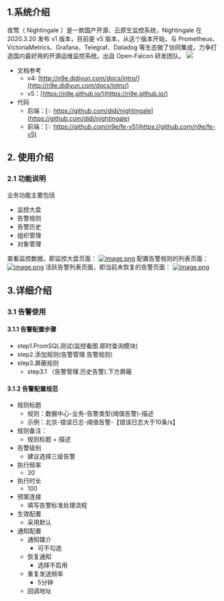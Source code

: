 ## 1.系统介绍

夜莺（ Nightingale ）是一款国产开源、云原生监控系统，Nightingale 在 2020.3.20 发布 v1 版本，目前是 v5 版本，从这个版本开始，与 Prometheus、VictoriaMetrics、Grafana、Telegraf、Datadog 等生态做了协同集成，力争打造国内最好用的开源运维监控系统。出自 Open-Falcon 研发团队。
![](https://cdn.nlark.com/yuque/0/2022/jpeg/804884/1652429549803-0da0e6f5-52b9-40e3-b00f-a8bbe601f313.jpeg)

- 文档参考
   - v4: [http://n9e.didiyun.com/docs/intro/](http://n9e.didiyun.com/docs/intro/)
   - v5：[https://n9e.github.io/](https://n9e.github.io/)
- 代码
   - 后端：[💡 https://github.com/didi/nightingale](https://github.com/didi/nightingale)
   - 前端：[💡 https://github.com/n9e/fe-v5](https://github.com/n9e/fe-v5)
## 2. 使用介绍

### 2.1 功能说明
业务功能主要包括

- 监控大盘
- 告警规则
- 告警历史
- 组织管理
- 对象管理

查看监控数据，即监控大盘页面：
[![image.png](https://cdn.nlark.com/yuque/0/2022/png/804884/1652006671782-05759d22-9c5e-4714-a5ab-6c8b9e494bac.png#clientId=u4bdb46ff-3cd5-4&crop=0&crop=0&crop=1&crop=1&from=paste&id=uf2ec4626&margin=%5Bobject%20Object%5D&name=image.png&originHeight=1742&originWidth=3830&originalType=url&ratio=1&rotation=0&showTitle=false&size=389168&status=done&style=none&taskId=ud46e408a-0d76-425b-8b63-0935543ce27&title=)](https://n9e.github.io/intro/dashboard.png)
配置告警规则的列表页面：
[![image.png](https://cdn.nlark.com/yuque/0/2022/png/804884/1652006670641-0f2bcdc4-68f1-47ad-9c91-f6ad3fb1a6c8.png#clientId=u4bdb46ff-3cd5-4&crop=0&crop=0&crop=1&crop=1&from=paste&id=u6dd81894&margin=%5Bobject%20Object%5D&name=image.png&originHeight=1716&originWidth=3824&originalType=url&ratio=1&rotation=0&showTitle=false&size=633654&status=done&style=none&taskId=u2c5f4b75-801c-40af-919d-c18b7d8eea7&title=)](https://n9e.github.io/intro/alert-rules.png)
活跃告警列表页面，即当前未恢复的告警页面：
[![image.png](https://cdn.nlark.com/yuque/0/2022/png/804884/1652006671818-edfc974f-980b-40e7-9190-3278a88848b1.png#clientId=u4bdb46ff-3cd5-4&crop=0&crop=0&crop=1&crop=1&from=paste&id=u34fe6d2f&margin=%5Bobject%20Object%5D&name=image.png&originHeight=1730&originWidth=3830&originalType=url&ratio=1&rotation=0&showTitle=false&size=530041&status=done&style=none&taskId=u16cb1774-6648-4bd1-839a-c9a20df4828&title=)](https://n9e.github.io/intro/alert-events.png)
## 3.详细介绍
### 3.1 告警使用
#### 3.1.1 告警配置步骤

   - step1.PromSQL测试(监控看图.即时查询模块)
   - step2.添加规则(告警管理.告警规则)
   - step3.屏蔽规则
      - step3.1 （告警管理.历史告警).下方屏蔽
#### 3.1.2 告警配置规范

   - 规则标题
      - 规则：数据中心-业务-告警类型(阈值告警)-描述
      - 示例：北京-错误日志-阈值告警-【错误日志大于10条/s】
   - 规则备注：
      - 规则标题 + 描述
   - 告警级别
      - 建议选择三级告警
   - 执行频率
      - 30
   - 执行时长
      - 100
   - 预案连接
      - 填写告警标准处理流程
   - 生效配置
      - 采用默认
   - 通知配置
      - 通知媒介
         - 可不勾选
      - 恢复通知
         - 选择不启用
      - 重复发送频率
         - 5分钟
      - 回调地址
         
